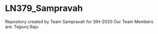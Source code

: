 # LN379_Sampravah
Repository created by Team Sampravah for SIH-2020
Our Team Members are:
Tejpunj Raju

